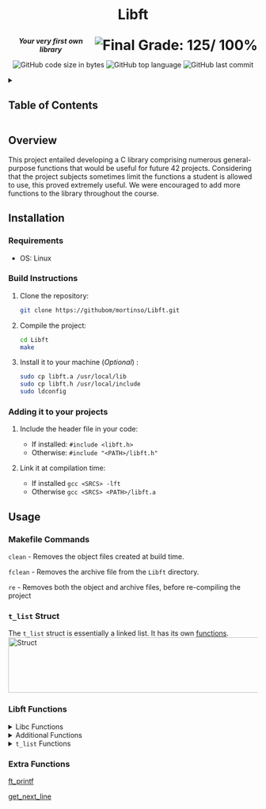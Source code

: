 <h1>
	<p align="center">Libft</p>
	<img align="right" alt="Final Grade: 125/ 100%" src="https://img.shields.io/badge/-%20125%20%2F%20100-success">
</h1>
<p align="center">
	<b><i>Your very first own library</b></i>
</p>
<p align="center">
	<img alt="GitHub code size in bytes" src="https://img.shields.io/github/languages/code-size/mortinso/Libft">
	<img alt="GitHub top language" src="https://img.shields.io/github/languages/top/mortinso/Libft">
	<img alt="GitHub last commit" src="https://img.shields.io/github/last-commit/mortinso/Libft">
</p>

<details>
	<summary><h2>Table of Contents</h2></summary>

<table>
<tr>
<td>

1. [Overview](https://github.com/mortinso/libft/#overview) 
2. [Installation](https://github.com/mortinso/libft/#installation)

   2.1. [Requirements](https://github.com/mortinso/libft/#requirements)

   2.2. [Build Instructions](https://github.com/mortinso/libft/#build-instructions)

   2.3. [Adding it to your projects](https://github.com/mortinso/libft/#adding-it-to-your-projects)
3. [Usage](https://github.com/mortinso/libft/#usage)

   3.1. [Makefile Commands](https://github.com/mortinso/libft/#makefile-commands)

   3.2. [`t_list` Struct](https://github.com/mortinso/libft/#t_list-struct)

   3.3. [Libft Functions](https://github.com/mortinso/libft/#libft-functions)

   3.4. [Extra Functions](https://github.com/mortinso/libft/#extra-functions)
</td>
</tr>
</table>
</details>


## Overview
This project entailed developing a C library comprising numerous general-purpose functions that would be useful for future 42 projects. Considering that the project subjects sometimes limit the functions a student is allowed to use, this proved extremely useful. We were encouraged to add more functions to the library throughout the course.

## Installation
### Requirements
- OS: Linux

### Build Instructions
1. Clone the repository:
   ```bash
   git clone https://githubom/mortinso/Libft.git
   ```
2. Compile the project:
   ```bash
   cd Libft
   make
   ```
3. Install it to your machine (*Optional*) :
	```bash
	sudo cp libft.a /usr/local/lib
	sudo cp libft.h /usr/local/include
	sudo ldconfig
	```

### Adding it to your projects
1. Include the header file in your code:
	- If installed: `#include <libft.h>`
	- Otherwise: `#include "<PATH>/libft.h"`

2. Link it at compilation time: 
	- If installed `gcc <SRCS> -lft`
	- Otherwise `gcc <SRCS> <PATH>/libft.a`

## Usage

### Makefile Commands

`clean`  - Removes the object files created at build time.

`fclean` - Removes the archive file from the `Libft` directory.

`re`     - Removes both the object and archive files, before re-compiling the project

### `t_list` Struct
The `t_list` struct is essentially a linked list. It has its own [functions](https://mortinso/libft/#libft-functions).
<img width="537" height="112" alt="Struct" src="https://github.com/user-attachments/assets/ebfbdd57-4126-4bcd-867e-ae946860101a" />


### Libft Functions
<details><summary>Libc Functions</summary>
<br>
<table>
	<tr>
		<td>ft_atoi</td>
		<td><code>int ft_atoi(const char *s)</code></td>
		<td>Returns the initial portion of the string <code>s</code> as an integer.</td>
	</tr>
 	<tr>
		<td>ft_bzero</td>
		<td><code>void ft_bzero(void *s, size_t n)</code></td>
		<td>Erases the data in the first <code>n</code> bytes of the memory starting at the location pointed to by <code>s</code>.</td>
	</tr>
	<tr>
		<td>ft_calloc</td>
		<td><code>void *ft_calloc(size_t n, size_t size)</code></td>
		<td>Allocates memory for an array of <code>n</code> elements of <code>size</code> bytes each, and sets their memory to zero. Returns a pointer to the allocated memory.</td>
	</tr>
	<tr>
		<td>ft_isalnum</td>
		<td><code>int ft_isalnum(int c)</code></td>
		<td>Checks if it was given an alphanumeric character.</td>
	</tr>
	<tr>
		<td>ft_isalpha</td>
		<td><code>int ft_isalpha(int c)</code></td>
		<td>Checks if it was given an alphabetic character.</td>
	</tr>
	<tr>
		<td>ft_isascii</td>
		<td><code>int ft_isascii(int c)</code></td>
		<td>Checks if it was given a char value that fits in the ASCII character set.</td>
	</tr>
	<tr>
		<td>ft_isdigit</td>
		<td><code>int ft_isdigit(int c)</code></td>
		<td>Checks if it was given a digit.</td>
	</tr>
	<tr>
		<td>ft_isprint</td>
		<td><code>int ft_isprint(int c)</code></td>
		<td>Checks if it was given a printable character.</td>
	</tr>
	<tr>
		<td>ft_memchr</td>
		<td><code>void *ft_memchr(const void *s, int c, size_t n)</code></td>
		<td>Scans the initial <code>n<code> bytes of the memory area pointed to by <code>s<code> for the first instance of <code>c<code>. Returns 0 if <code>c<code> isn't found.</td>
	</tr>
	<tr>
		<td>ft_memcmp</td>
		<td><code>int ft_memcmp(const void *s1, const void *s2, size_t n)</code></td>
		<td>Compares the first <code>n<code> bytes of the memory areas <code>s1<code> and <code>s2<code>.</td>
	</tr>
	<tr>
		<td>ft_memcpy</td>
		<td><code>void *ft_memcpy(void *dest, const void *src, size_t n)</code></td>
		<td>Copies <code>n<code> bytes from memory area <code>src<code> to memory area <code>dest<code>. The memory areas must not overlap.</td>
	</tr>
	<tr>
		<td>ft_memmove</td>
		<td><code>void *ft_memmove(void *dest, const void *src, size_t n)</code></td>
		<td>Copies <code>n<code> bytes from memory area <code>src<code> to memory area <code>dest<code>.</td>
	</tr>
	<tr>
		<td>ft_memset</td>
		<td><code>void *ft_memset(void *s, int c, size_t n)</code></td>
		<td>Fills the first <code>n<code> bytes of the memory area <code>s<code> with <code>c<code>.</td>
	</tr>
	<tr>
		<td>ft_strchr</td>
		<td><code>char *ft_strchr(const char *s, int c)</code></td>
		<td>Returns a pointer to the first occurrence of the character <code>c<code> in the string <code>s<code>.</td>
	</tr>
	<tr>
		<td>ft_strdup</td>
		<td><code>char *ft_strdup(const char *s)</code></td>
		<td>Returns a pointer to a new string duplicated from the string <code>s<code>.</td>
	</tr>
	<tr>
		<td>ft_strlcat</td>
		<td><code>unsigned int ft_strlcat(char *dest, const char *src, size_t size)</code></td>
		<td>Appends the string <code>src<code> to the end of <code>dest<code>. It will append at most <code>size - ft_strlen(dest) - 1 bytes<code>.</td>
	</tr>
	<tr>
		<td>ft_strlcpy</td>
		<td><code>unsigned int ft_strlcpy(char *dest, const char *src, size_t size)</code></td>
		<td>Copies up to <code>size - 1<code> characters from the string <code>src<code> to <code>dest<code>.</td>
	</tr>
	<tr>
		<td>ft_strlen</td>
		<td><code>size_t ft_strlen(const char *s)</code></td>
		<td>Returns the number of characters in <code>s<code>.</td>
	</tr>
	<tr>
		<td>ft_strncmp</td>
		<td><code>int ft_strncmp(const char *s1, const char *s2, size_t n)</code></td>
		<td>Compares at most the first <code>n<code> bytes of <code>s1<code> and <code>s2<code>.</td>
	</tr>
	<tr>
		<td>ft_strnstr</td>
		<td><code>char *ft_strnstr(const char *big, const char *lil, size_t n)</code></td>
		<td>Returns the first occurrence of the string <code>lil<code> in the string <code>big<code>. No more than <code>n<code> characters are searched. Returns <code>0<code> if <code>lil<code> isn't found.</td>
	</tr>
	<tr>
		<td>ft_strrchr</td>
		<td><code>char *ft_strrchr(const char *s, int c)</code></td>
		<td>Returns a pointer to the last occurrence of the character <code>c<code> in the string <code>s<code>. Returns <code>NULL<code> if <code>c<code> is not found.</td>
	</tr>
	<tr>
		<td>ft_tolower</td>
		<td><code>int ft_tolower(int c)</code></td>
		<td>Converts the letter <code>c<code> to lowercase, if possible.</td>
	</tr>
	<tr>
		<td>ft_toupper</td>
		<td><code>int ft_toupper(int c)</code></td>
		<td>Converts the letter <code>c<code> to uppercase, if possible.</td>
	</tr>
</table>
</details>

<details><summary>Additional Functions</summary>
<br>
<table>
	<tr>
		<td>ft_itoa </td>
		<td><code>char *ft_itoa(int n)</code></td>
		<td>Returns a string representing the integer received as an argument.</td>
	</tr>
 	<tr>
		<td>ft_putchar_fd</td>
		<td><code>void ft_putchar_fd(char c, int fd)</code></td>
		<td>Outputs the character <code>c</code> to the file descriptor <code>fd</code>.</td>
	</tr>
	<tr>
		<td>ft_putendl_fd</td>
		<td><code>void ft_putendl_fd(char *s, int fd)</code></td>
		<td>Outputs the string <code>s</code> to the file descriptor <code>fd</code> followed by a newline.</td>
	</tr>
	<tr>
		<td>ft_putnbr_fd</td>
		<td><code>void ft_putnbr_fd(int n, int fd)</code></td>
		<td>Outputs the integer <code>n</code> to the file descriptor <code>fd</code>.</td>
	</tr>
	<tr>
		<td>ft_putstr_fd</td>
		<td><code>void ft_putstr_fd(char *s, int fd)</code></td>
		<td>Outputs the string <code>s</code> to the file descriptor <code>fd</code>.</td>
	</tr>
	<tr>
		<td>ft_split</td>
		<td><code>char** ft_split(char const *s, char c)</code></td>
		<td>Returns an array of strings obtained by splitting <code>s</code> using the character <code>c</code> as a delimiter.</td>
	</tr>
	<tr>
		<td>ft_striteri</td>
		<td><code>void ft_striteri(char *s, void (*f)(unsigned int, char*))</code></td>
		<td>Applies the function <code>'f'</code> to each character of the string <code>s</code>.</td>
	</tr>
	<tr>
		<td>ft_strjoin</td>
		<td><code>char *ft_strjoin(const char *s1, const char *s2)</code></td>
		<td>Returns a new string, resulting of the concatenation of <code>s1</code> and <code>s2</code>.</td>
	</tr>
	<tr>
		<td>ft_strmapi</td>
		<td><code>char *ft_strmapi(char const *s, char (*f)(unsigned int, char))</code></td>
		<td>Returns a new string resulting from the successive application of <code>'f'</code> to each character of the string <code>s</code>.</td>
	</tr>
	<tr>
		<td>ft_strtrim</td>
		<td><code>char *ft_strtrim(const char *s, const char *set)</code></td>
		<td>Returns a copy of <code>str</code> with the characters specified in <code>set</code> removed from the beginning and the end of the string.</td>
	</tr>
	<tr>
		<td>ft_substr</td>
		<td><code>char *ft_substr(char const *str, unsigned int c, size_t n)</code></td>
		<td>Returns an allocated substring from the string <code>s</code>, beginning at index <code>c</code> and being no longer than <code>n</code>.</td>
	</tr>
</table>
</details>

<details><summary><code>t_list</code> Functions</summary>
<br>
<table>
	<tr>
		<td>ft_lstadd_back </td>
		<td><code>void ft_lstadd_back(t_list **lst, t_list *new)</code></td>
		<td>Adds the node <code>new</code> at the end of the list <code>lst</code>.</td>
	</tr>
 	<tr>
		<td>ft_lstadd_front</td>
		<td><code>void ft_lstadd_front(t_list **lst, t_list *new)</code></td>
		<td>Adds the node <code>new</code> at the beginning of the list <code>lst</code>.</td>
	</tr>
	<tr>
		<td>ft_lstclear</td>
		<td><code>void ft_lstclear(t_list **lst, void (*del)(void*))</code></td>
		<td>Deletes and frees the given node and all of its successors using the functions <code>'del'</code> and <code>free</code>.</td>
	</tr>
	<tr>
		<td>ft_lstdelone</td>
		<td><code>void ft_lstdelone(t_list *lst, void (*del)(void*))</code></td>
		<td>Deletes and frees the given node using the functions <code>'del'</code> and <code>free</code>.</td>
	</tr>
	<tr>
		<td>ft_lstiter</td>
		<td><code>void ft_lstiter(t_list *lst, void (*f)(void *))</code></td>
		<td>Applies the function <code>'f'</code> to the content of each node.</td>
	</tr>
	<tr>
		<td>ft_lstlast</td>
		<td><code>t_list *ft_lstlast(t_list *lst)</code></td>
		<td>Returns the last node of the list <code>lst</code>.</td>
	</tr>
	<tr>
		<td>ft_lstmap</td>
		<td><code>t_list *ft_lstmap(t_list *lst, void *(*f)(void *), void (*d)(void *))</code></td>
		<td>Creates a new list resulting from the application of the function <code>'f'</code> to each node of the list <code>lst</code>.</td>
	</tr>
	<tr>
		<td>ft_lstnew</td>
		<td><code>t_list *ft_lstnew(void *content)</code></td>
		<td>Returns a new node with <code>content</code> as its content.</td>
	</tr>
	<tr>
		<td>ft_lstsize</td>
		<td><code>int ft_lstsize(t_list *lst)</code></td>
		<td>Returns the number of nodes in a list.</td>
	</tr>
</table>
</details>

### Extra Functions
[ft_printf](https://github.com/mortinso/ft_printf/)

[get_next_line](https://github.com/mortinso/get_next_line/)
